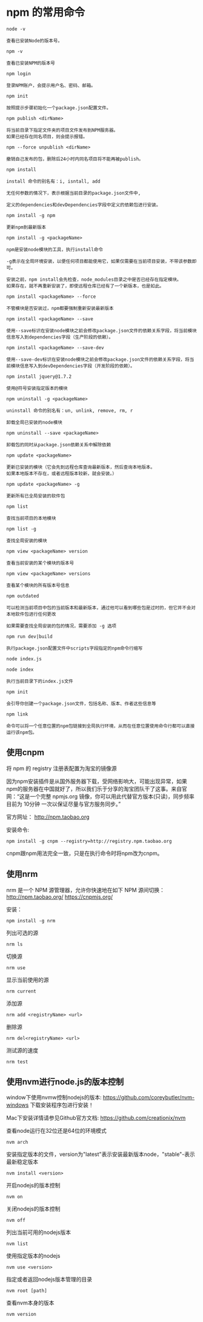 # npm 的常用命令

`node -v`

	查看已安装Node的版本号。

`npm -v`

	查看已安装NPM的版本号

`npm login`

	登录NPM账户，会提示用户名、密码、邮箱。

`npm init`

	按照提示步骤初始化一个package.json配置文件。

`npm publish <dirName>`

	将当前目录下指定文件夹的项目文件发布到NPM服务器。
	如果已经存在同名项目，则会提示报错。

`npm --force unpublish <dirName>`

	撤销自己发布的包，删除后24小时内同名项目将不能再被publish。

`npm install`

	install 命令的别名有：i, isntall, add

	无任何参数的情况下，表示根据当前目录的package.json文件中,

	定义的dependencies和devDependencies字段中定义的依赖包进行安装。

`npm install -g npm`

	更新npm到最新版本

`npm install -g <packageName>`

	npm是安装node模块的工具，执行install命令

	-g表示在全局环境安装，以便任何项目都能使用它，如果仅需要在当前项目安装，不带该参数即可。

	安装之前，npm install会先检查，node_modules目录之中是否已经存在指定模块。
	如果存在，就不再重新安装了，即使远程仓库已经有了一个新版本，也是如此。

`npm install <packageName> --force`

	不管模块是否安装过，npm都要强制重新安装最新版本

`npm install <packageName> --save`

	使用--save标识在安装node模块之前会修改package.json文件的依赖关系字段，将当前模块信息写入到dependencies字段（生产阶段的依赖）。

`npm install <packageName> --save-dev`

	使用--save-dev标识在安装node模块之前会修改package.json文件的依赖关系字段，将当前模块信息写入到devDependencies字段（开发阶段的依赖）。

`npm install jquery@1.7.2`

	使用@符号安装指定版本的模块

`npm uninstall -g <packageName>`

	uninstall 命令的别名有：un, unlink, remove, rm, r

	卸载全局已安装的node模块

`npm uninstall --save <packageName>`

	卸载包的同时从package.json依赖关系中解除依赖

`npm update <packageName>`

	更新已安装的模块（它会先到远程仓库查询最新版本，然后查询本地版本。
	如果本地版本不存在，或者远程版本较新，就会安装。）

`npm update <packageName> -g`

	更新所有已全局安装的软件包

`npm list`

	查找当前项目的本地模块

`npm list -g`

	查找全局安装的模块

`npm view <packageName> version`

	查看当前安装的某个模块的版本号

`npm view <packageName> versions`

	查看某个模块的所有版本号信息

`npm outdated`

	可以检测当前项目中包的当前版本和最新版本，通过他可以看到哪些包是过时的，但它并不会对本地软件包进行任何更改

	如果需要查找全局安装的包的情况，需要添加 -g 选项

`npm run dev|build`

	执行package.json配置文件中scripts字段指定的npm命令行缩写

`node index.js`

`node index`

	执行当前目录下的index.js文件

`npm init`

	会引导你创建一个package.json文件，包括名称、版本、作者这些信息等

`npm link`

	命令可以将一个任意位置的npm包链接到全局执行环境，从而在任意位置使用命令行都可以直接运行该npm包。


## 使用cnpm

将 npm 的 registry 注册表配置为淘宝的镜像源

因为npm安装插件是从国外服务器下载，受网络影响大，可能出现异常，如果npm的服务器在中国就好了，所以我们乐于分享的淘宝团队干了这事。来自官网：“这是一个完整 npmjs.org 镜像，你可以用此代替官方版本(只读)，同步频率目前为 10分钟 一次以保证尽量与官方服务同步。”

官方网址：
http://npm.taobao.org

安装命令:

	npm install -g cnpm --registry=http://registry.npm.taobao.org

cnpm跟npm用法完全一致，只是在执行命令时将npm改为cnpm。


## 使用nrm

nrm 是一个 NPM 源管理器，允许你快速地在如下 NPM 源间切换：
http://npm.taobao.org/
https://cnpmjs.org/

安装：

	npm install -g nrm

列出可选的源

	nrm ls

切换源

	nrm use

显示当前使用的源

	nrm current

添加源

	nrm add <registryName> <url>

删除源

	nrm del<registryName> <url>

测试源的速度

	nrm test


## 使用nvm进行node.js的版本控制

window下使用nvmw控制nodejs的版本:
https://github.com/coreybutler/nvm-windows
下载安装程序包进行安装！


Mac下安装详情请参见Github官方文档:
https://github.com/creationix/nvm


查看node运行在32位还是64位的环境模式

	nvm arch

安装指定版本的文件，version为"latest"表示安装最新版本node，"stable"-表示最新稳定版本

	nvm install <version>

开启nodejs的版本控制

	nvm on

关闭nodejs的版本控制

	nvm off

列出当前可用的nodejs版本

	nvm list

使用指定版本的nodejs

	nvm use <version>

指定或者返回nodejs版本管理的目录

	nvm root [path]

查看nvm本身的版本

	nvm version
